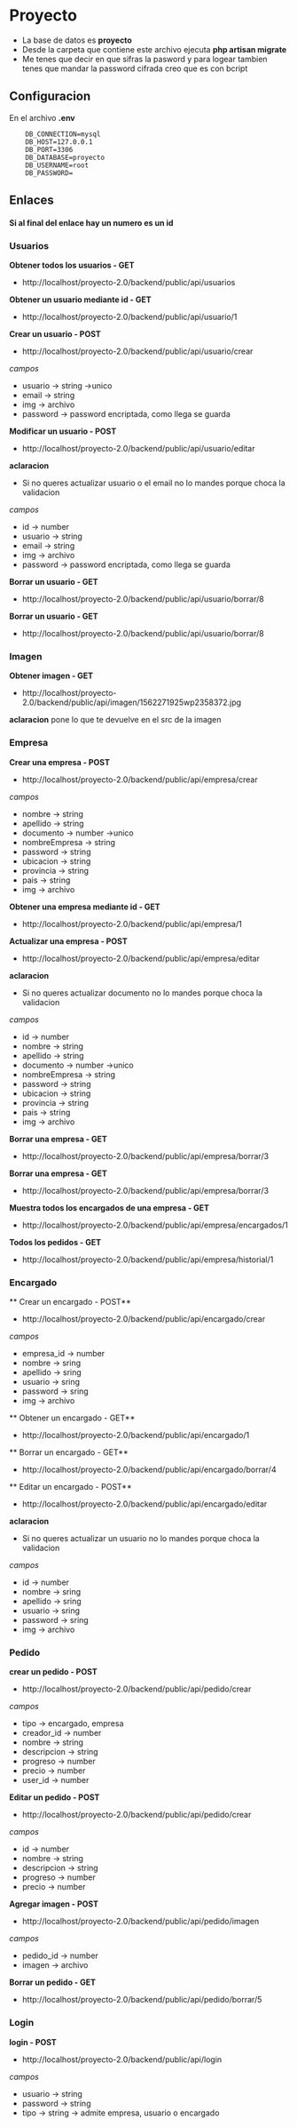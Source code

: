 # Proyecto

- La base de datos es **proyecto**
- Desde la carpeta que contiene este archivo ejecuta **php artisan migrate**
- Me tenes que decir en que sifras la pasword y para logear tambien tenes que mandar la password cifrada creo que es con bcript

## Configuracion

En el archivo **.env**

        DB_CONNECTION=mysql
        DB_HOST=127.0.0.1
        DB_PORT=3306
        DB_DATABASE=proyecto
        DB_USERNAME=root
        DB_PASSWORD=

## Enlaces

#### Si al final del enlace hay un numero es un id

### Usuarios

**Obtener todos los usuarios - GET**
- http://localhost/proyecto-2.0/backend/public/api/usuarios

**Obtener un usuario mediante id - GET**
- http://localhost/proyecto-2.0/backend/public/api/usuario/1

**Crear un usuario - POST**
- http://localhost/proyecto-2.0/backend/public/api/usuario/crear

*campos*
- usuario -> string ->unico
- email -> string
- img -> archivo
- password -> password encriptada, como llega se guarda

**Modificar un usuario - POST**
- http://localhost/proyecto-2.0/backend/public/api/usuario/editar

**aclaracion**
- Si no queres actualizar usuario o el email no lo mandes porque choca la validacion

*campos*
- id -> number
- usuario -> string
- email -> string
- img -> archivo
- password -> password encriptada, como llega se guarda

**Borrar un usuario - GET**
- http://localhost/proyecto-2.0/backend/public/api/usuario/borrar/8

**Borrar un usuario - GET**
- http://localhost/proyecto-2.0/backend/public/api/usuario/borrar/8

### Imagen

**Obtener imagen - GET**
- http://localhost/proyecto-2.0/backend/public/api/imagen/1562271925wp2358372.jpg

**aclaracion**
pone lo que te devuelve en el src de la imagen

### Empresa

**Crear una empresa - POST**
- http://localhost/proyecto-2.0/backend/public/api/empresa/crear

*campos*
- nombre -> string
- apellido -> string
- documento -> number ->unico
- nombreEmpresa -> string
- password -> string
- ubicacion -> string
- provincia -> string
- pais -> string
- img -> archivo

**Obtener una empresa mediante id - GET**
- http://localhost/proyecto-2.0/backend/public/api/empresa/1

**Actualizar una empresa - POST**
- http://localhost/proyecto-2.0/backend/public/api/empresa/editar

**aclaracion**
- Si no queres actualizar documento no lo mandes porque choca la validacion

*campos*
- id -> number
- nombre -> string
- apellido -> string
- documento -> number ->unico
- nombreEmpresa -> string
- password -> string
- ubicacion -> string
- provincia -> string
- pais -> string
- img -> archivo

**Borrar una empresa - GET**
- http://localhost/proyecto-2.0/backend/public/api/empresa/borrar/3

**Borrar una empresa - GET**
- http://localhost/proyecto-2.0/backend/public/api/empresa/borrar/3

**Muestra todos los encargados de una empresa - GET**
- http://localhost/proyecto-2.0/backend/public/api/empresa/encargados/1

**Todos los pedidos - GET**
- http://localhost/proyecto-2.0/backend/public/api/empresa/historial/1

### Encargado

** Crear un encargado - POST**
- http://localhost/proyecto-2.0/backend/public/api/encargado/crear

*campos*
- empresa_id -> number
- nombre -> sring
- apellido -> sring
- usuario -> sring
- password -> sring
- img -> archivo

** Obtener un encargado - GET**
- http://localhost/proyecto-2.0/backend/public/api/encargado/1

** Borrar un encargado - GET**
- http://localhost/proyecto-2.0/backend/public/api/encargado/borrar/4

** Editar un encargado - POST**
- http://localhost/proyecto-2.0/backend/public/api/encargado/editar

**aclaracion**
- Si no queres actualizar un usuario no lo mandes porque choca la validacion

*campos*
- id -> number
- nombre -> sring
- apellido -> sring
- usuario -> sring
- password -> sring
- img -> archivo

### Pedido
**crear un pedido - POST**
- http://localhost/proyecto-2.0/backend/public/api/pedido/crear

*campos*
- tipo -> encargado, empresa
- creador_id -> number
- nombre -> string
- descripcion -> string
- progreso -> number
- precio -> number
- user_id -> number

**Editar un pedido - POST**
- http://localhost/proyecto-2.0/backend/public/api/pedido/crear

*campos*
- id -> number
- nombre -> string
- descripcion -> string
- progreso -> number
- precio -> number

**Agregar imagen - POST**
- http://localhost/proyecto-2.0/backend/public/api/pedido/imagen

*campos*
- pedido_id -> number
- imagen -> archivo

**Borrar un pedido - GET**
- http://localhost/proyecto-2.0/backend/public/api/pedido/borrar/5

### Login

**login - POST**
- http://localhost/proyecto-2.0/backend/public/api/login

*campos*
- usuario -> string
- password -> string
- tipo -> string -> admite empresa, usuario o encargado




















